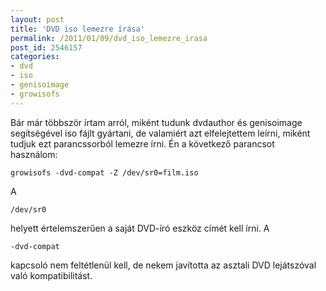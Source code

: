 ```yaml
---
layout: post
title: 'DVD iso lemezre írása'
permalink: /2011/01/09/dvd_iso_lemezre_irasa
post_id: 2546157
categories: 
- dvd
- iso
- genisoimage
- growisofs
---
```


Bár már többször írtam arról, miként tudunk dvdauthor és genisoimage segítségével iso fájlt gyártani, de valamiért azt elfelejtettem leírni, miként tudjuk ezt parancssorból lemezre írni. Én a következő parancsot használom:  
```
growisofs -dvd-compat -Z /dev/sr0=film.iso
``` 
A
```
/dev/sr0
```
 helyett értelemszerűen a saját DVD-író eszköz címét kell írni. A 
```
-dvd-compat
```
 kapcsoló nem feltétlenül kell, de nekem javította az asztali DVD lejátszóval való kompatibilitást.